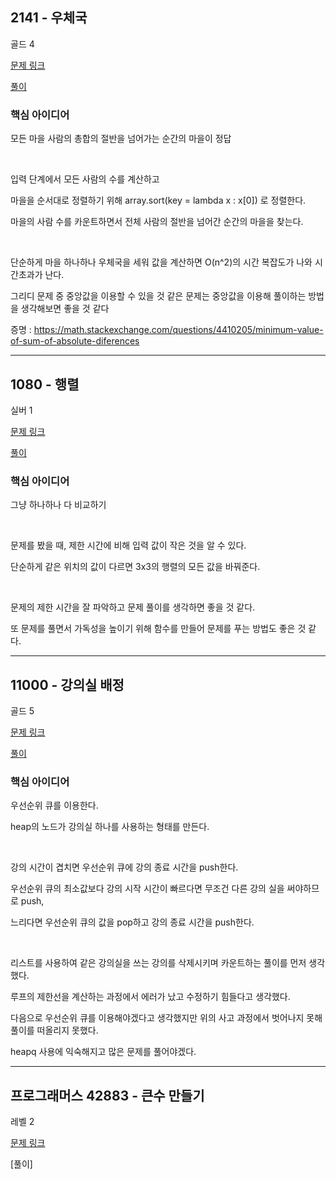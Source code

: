 ## 2141 - 우체국

골드 4

[문제 링크](https://www.acmicpc.net/problem/2141)

[풀이](https://github.com/ooosj/Coding-test-study/blob/main/week-1/osj/%5Bboj%5D%202141.py)

### 핵심 아이디어
모든 마을 사람의 총합의 절반을 넘어가는 순간의 마을이 정답

</br>

입력 단계에서 모든 사람의 수를 계산하고 

마을을 순서대로 정렬하기 위해 array.sort(key = lambda x : x[0]) 로 정렬한다.

마을의 사람 수를 카운트하면서 전체 사람의 절반을 넘어간 순간의 마을을 찾는다.

</br>

단순하게 마을 하나하나 우체국을 세워 값을 계산하면 O(n^2)의 시간 복잡도가 나와 시간초과가 난다.

그리디 문제 중 중앙값을 이용할 수 있을 것 같은 문제는 중앙값을 이용해 풀이하는 방법을 생각해보면 좋을 것 같다

증명 :
https://math.stackexchange.com/questions/4410205/minimum-value-of-sum-of-absolute-diferences

---

## 1080 - 행렬
실버 1

[문제 링크](https://www.acmicpc.net/problem/1080)

[풀이](https://github.com/ooosj/Coding-test-study/blob/main/week-1/osj/%5Bboj%5D%201080.py)

### 핵심 아이디어

그냥 하나하나 다 비교하기

</br>

문제를 봤을 때, 제한 시간에 비해 입력 값이 작은 것을 알 수 있다.

단순하게 같은 위치의 값이 다르면 3x3의 행렬의 모든 값을 바꿔준다.

</br>

문제의 제한 시간을 잘 파악하고 문제 풀이를 생각하면 좋을 것 같다.

또 문제를 풀면서 가독성을 높이기 위해 함수를 만들어 문제를 푸는 방법도 좋은 것 같다.

---

## 11000 - 강의실 배정

골드 5

[문제 링크](https://www.acmicpc.net/problem/11000)

[풀이](https://github.com/ooosj/Coding-test-study/blob/main/week-1/osj/%5Bboj%5D%2011000.py)

### 핵심 아이디어

우선순위 큐를 이용한다.

heap의 노드가 강의실 하나를 사용하는 형태를 만든다.

</br>

강의 시간이 겹치면 우선순위 큐에 강의 종료 시간을 push한다. 

우선순위 큐의 최소값보다 강의 시작 시간이 빠르다면 무조건 다른 강의 실을 써야하므로 push, 

느리다면 우선순위 큐의 값을 pop하고 강의 종료 시간을 push한다.

</br>

리스트를 사용하여 같은 강의실을 쓰는 강의를 삭제시키며 카운트하는 풀이를 먼저 생각했다. 

루프의 제한선을 계산하는 과정에서 에러가 났고 수정하기 힘들다고 생각했다.

다음으로 우선순위 큐를 이용해야겠다고 생각했지만 위의 사고 과정에서 벗어나지 못해 풀이를 떠올리지 못했다.

heapq 사용에 익숙해지고 많은 문제를 풀어야겠다.

---

## 프로그래머스 42883 - 큰수 만들기

레벨 2

[문제 링크](https://school.programmers.co.kr/learn/courses/30/lessons/42883)

[풀이]